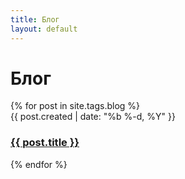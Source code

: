```yaml
---
title: Блог
layout: default
---
```


# Блог

{% for post in site.tags.blog %}  
    <time>{{ post.created | date: "%b %-d, %Y" }}</time>
    <h3><a href="{{ post.url | prepend: site.baseurl }}">{{ post.title }}</a></h3>
{% endfor %}

